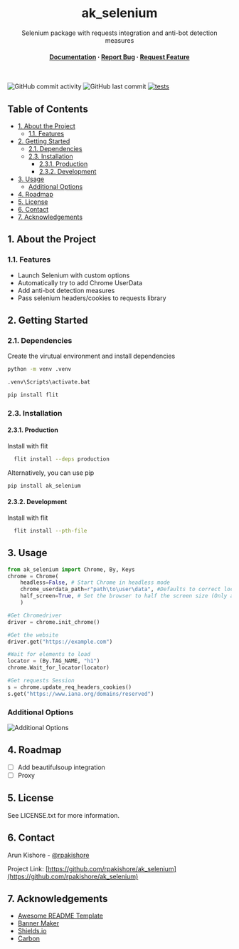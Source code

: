<!--- Heading --->
<div align="center">
  <h1>ak_selenium</h1>
  <p>
    Selenium package with requests integration and anti-bot detection measures
  </p>
<h4>
    <a href="https://github.com/rpakishore/ak_selenium">Documentation</a>
  <span> · </span>
    <a href="https://github.com/rpakishore/ak_selenium/issues/">Report Bug</a>
  <span> · </span>
    <a href="https://github.com/rpakishore/ak_selenium/issues/">Request Feature</a>
  </h4>
</div>
<br />

![GitHub commit activity](https://img.shields.io/github/commit-activity/m/rpakishore/ak_selenium)
![GitHub last commit](https://img.shields.io/github/last-commit/rpakishore/ak_selenium)
[![tests](https://github.com/rpakishore/ak_selenium/actions/workflows/test.yml/badge.svg)](https://github.com/rpakishore/ak_selenium/actions/workflows/test.yml)

<!-- Table of Contents -->
<h2>Table of Contents</h2>

- [1. About the Project](#1-about-the-project)
  - [1.1. Features](#11-features)
- [2. Getting Started](#2-getting-started)
  - [2.1. Dependencies](#21-dependencies)
  - [2.3. Installation](#23-installation)
    - [2.3.1. Production](#231-production)
    - [2.3.2. Development](#232-development)
- [3. Usage](#3-usage)
  - [Additional Options](#additional-options)
- [4. Roadmap](#4-roadmap)
- [5. License](#5-license)
- [6. Contact](#6-contact)
- [7. Acknowledgements](#7-acknowledgements)

<!-- About the Project -->
## 1. About the Project

<!-- Features -->
### 1.1. Features

- Launch Selenium with custom options
- Automatically try to add Chrome UserData
- Add anti-bot detection measures
- Pass selenium headers/cookies to requests library

<!-- Getting Started -->
## 2. Getting Started

### 2.1. Dependencies

Create the virutual environment and install dependencies

```bash
python -m venv .venv

.venv\Scripts\activate.bat

pip install flit
```

<!-- Installation -->
### 2.3. Installation

#### 2.3.1. Production

Install with flit

```bash
  flit install --deps production
```

Alternatively, you can use pip

```bash
pip install ak_selenium
```

#### 2.3.2. Development

Install with flit

```bash
  flit install --pth-file
```

<!-- Usage -->
## 3. Usage

```python
from ak_selenium import Chrome, By, Keys
chrome = Chrome(
    headless=False, # Start Chrome in headless mode
    chrome_userdata_path=r"path\to\user\data", #Defaults to correct location in windows
    half_screen=True, # Set the browser to half the screen size (Only applicable if NOT `headless`)
    )

#Get Chromedriver
driver = chrome.init_chrome()

#Get the website
driver.get("https://example.com")

#Wait for elements to load
locator = (By.TAG_NAME, "h1")
chrome.Wait_for_locator(locator)

#Get requests Session
s = chrome.update_req_headers_cookies()
s.get("https://www.iana.org/domains/reserved")

```

### Additional Options

![Additional Options](assets/Addl_Options.png)
<!-- Roadmap -->
## 4. Roadmap

- [ ] Add beautifulsoup integration
- [ ] Proxy

<!-- License -->
## 5. License

See LICENSE.txt for more information.

<!-- Contact -->
## 6. Contact

Arun Kishore - [@rpakishore](mailto:pypi@rpakishore.co.in)

Project Link: [https://github.com/rpakishore/ak_selenium](https://github.com/rpakishore/ak_selenium)

<!-- Acknowledgments -->
## 7. Acknowledgements

- [Awesome README Template](https://github.com/Louis3797/awesome-readme-template/blob/main/README-WITHOUT-EMOJI.md)
- [Banner Maker](https://banner.godori.dev/)
- [Shields.io](https://shields.io/)
- [Carbon](https://carbon.now.sh/)